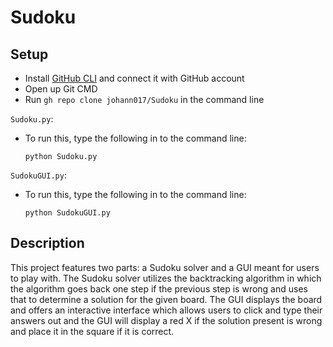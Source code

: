 # Sudoku

## Setup
- Install [GitHub CLI](https://cli.github.com/) and connect it with GitHub account
- Open up Git CMD
- Run `gh repo clone johann017/Sudoku` in the command line

`Sudoku.py`:
- To run this, type the following in to the command line:
  ```
  python Sudoku.py
  ```
  
`SudokuGUI.py`:
- To run this, type the following in to the command line:
  ```
  python SudokuGUI.py
  ```


## Description
This project features two parts: a Sudoku solver and a GUI meant for users to play with. The Sudoku solver utilizes the backtracking algorithm in which the algorithm goes back one step if the previous step is wrong and uses that to determine a solution for the given board. The GUI displays the board and offers an interactive interface which allows users to click and type their answers out and the GUI will display a red X if the solution present is wrong and place it in the square if it is correct.

